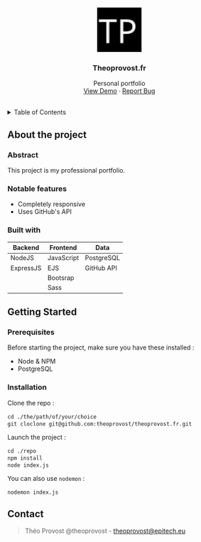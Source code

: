<br>
<p align="center">
  <a href="#">
    <img src="./app/assets/images/fav.svg" alt="Personnal logo" width="100" height="100">
  </a>

  <h3 align="center">Theoprovost.fr</h3>

  <p align="center">
    Personal portfolio
    <br />
    <a href="https://theoprovost.fr/">View Demo</a>
    ·
    <a href="https://github.com/theoprovost/theoprovost.fr/issues">Report Bug</a>
  </p>
</p>
<br>

<details>
  <summary>Table of Contents</summary>
  <ol>
    <li>
      <a href="#about-the-project">About The Project</a>
      <ul>
        <li><a href="#abstract">Abstract</a></li>
        <li><a href="#notable-features">Notable features</a></li>
        <li><a href="#built-with">Built with</a></li>
      </ul>
    </li>
    <li>
      <a href="#getting-started">Getting Started</a>
      <ul>
        <li><a href="#prerequisites">Prerequisites</a></li>
        <li><a href="#installation">Installation</a></li>
      </ul>
    </li>
    <li><a href="#contact">Contact</a></li>
  </ol>
</details>

## About the project

### Abstract

This project is my professional portfolio.

### Notable features

- Completely responsive
- Uses GitHub's API

### Built with

|Backend|Frontend|Data|
|---|---|---|
|NodeJS|JavaScript|PostgreSQL|
|ExpressJS|EJS|GitHub API|
||Bootsrap|
||Sass|



## Getting Started
### Prerequisites
Before starting the project, make sure you have these installed :
- Node & NPM
- PostgreSQL

### Installation

Clone the repo :
```
cd ./the/path/of/your/choice
git cloclone git@github.com:theoprovost/theoprovost.fr.git
```
Launch the project :
```
cd ./repo
npm install
node index.js
```
You can also use `nodemon` :
```
nodemon index.js
```

## Contact
> Théo Provost @theoprovost - theoprovost@epitech.eu
